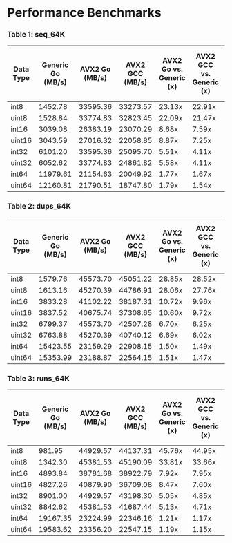 # Performance Benchmarks

### Table 1: seq_64K 

| Data Type | Generic Go (MB/s) | AVX2 Go (MB/s) | AVX2 GCC (MB/s) | AVX2 Go vs. Generic (x) | AVX2 GCC vs. Generic (x) | AVX2 Go vs. AVX2 GCC (x) |
|-----------|-------------------|----------------|-----------------|-------------------------|--------------------------|---------------------------|
| int8      | 1452.78           | 33595.36       | 33273.57        | 23.13x                  | 22.91x                   | 1.01x                     |
| uint8     | 1528.84           | 33774.83       | 32823.45        | 22.09x                  | 21.47x                   | 1.03x                     |
| int16     | 3039.08           | 26383.19       | 23070.29        | 8.68x                   | 7.59x                    | 1.14x                     |
| uint16    | 3043.59           | 27016.32       | 22058.85        | 8.87x                   | 7.25x                    | 1.22x                     |
| int32     | 6101.20           | 33595.36       | 25095.70        | 5.51x                   | 4.11x                    | 1.34x                     |
| uint32    | 6052.62           | 33774.83       | 24861.82        | 5.58x                   | 4.11x                    | 1.36x                     |
| int64     | 11979.61          | 21154.63       | 20049.92        | 1.77x                   | 1.67x                    | 1.06x                     |
| uint64    | 12160.81          | 21790.51       | 18747.80        | 1.79x                   | 1.54x                    | 1.16x                     |


### Table 2: dups_64K

| Data Type | Generic Go (MB/s) | AVX2 Go (MB/s) | AVX2 GCC (MB/s) | AVX2 Go vs. Generic (x) | AVX2 GCC vs. Generic (x) | AVX2 Go vs. AVX2 GCC (x) |
|-----------|-------------------|----------------|-----------------|-------------------------|--------------------------|---------------------------|
| int8      | 1579.76           | 45573.70       | 45051.22        | 28.85x                  | 28.52x                   | 1.01x                     |
| uint8     | 1613.16           | 45270.39       | 44786.91        | 28.06x                  | 27.76x                   | 1.01x                     |
| int16     | 3833.28           | 41102.22       | 38187.31        | 10.72x                  | 9.96x                    | 1.08x                     |
| uint16    | 3837.52           | 40675.74       | 37308.65        | 10.60x                  | 9.72x                    | 1.09x                     |
| int32     | 6799.37           | 45573.70       | 42507.28        | 6.70x                   | 6.25x                    | 1.07x                     |
| uint32    | 6763.88           | 45270.39       | 40740.12        | 6.69x                   | 6.02x                    | 1.11x                     |
| int64     | 15423.55          | 23159.29       | 22908.15        | 1.50x                   | 1.49x                    | 1.01x                     |
| uint64    | 15353.99          | 23188.87       | 22564.15        | 1.51x                   | 1.47x                    | 1.03x                     |

### Table 3: runs_64K

| Data Type | Generic Go (MB/s) | AVX2 Go (MB/s) | AVX2 GCC (MB/s) | AVX2 Go vs. Generic (x) | AVX2 GCC vs. Generic (x) | AVX2 Go vs. AVX2 GCC (x) |
|-----------|-------------------|----------------|-----------------|-------------------------|--------------------------|---------------------------|
| int8      | 981.95            | 44929.57       | 44137.31        | 45.76x                  | 44.95x                   | 1.02x                     |
| uint8     | 1342.30           | 45381.53       | 45190.09        | 33.81x                  | 33.66x                   | 1.00x                     |
| int16     | 4893.84           | 38781.68       | 38922.79        | 7.92x                   | 7.95x                    | 1.00x                     |
| uint16    | 4827.26           | 40879.90       | 36709.08        | 8.47x                   | 7.60x                    | 1.11x                     |
| int32     | 8901.00           | 44929.57       | 43198.30        | 5.05x                   | 4.85x                    | 1.04x                     |
| uint32    | 8842.62           | 45381.53       | 41687.44        | 5.13x                   | 4.71x                    | 1.09x                     |
| int64     | 19167.35          | 23224.99       | 22346.16        | 1.21x                   | 1.17x                    | 1.04x                     |
| uint64    | 19583.62          | 23356.20       | 22547.15        | 1.19x                   | 1.15x                    | 1.04x                     |